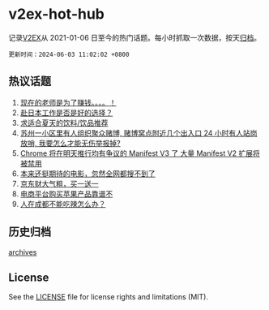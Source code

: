 # v2ex-hot-hub

 记录[V2EX](https://www.v2ex.com/)从 2021-01-06 日至今的热门话题。每小时抓取一次数据，按天[归档](archives)。

`更新时间：2024-06-03 11:02:02 +0800`

## 热议话题

1. [现在的老师是为了赚钱。。。。！](https://www.v2ex.com/t/1046103)
1. [赴日本工作是否是好的选择？](https://www.v2ex.com/t/1046210)
1. [求适合夏天的饮料/饮品推荐](https://www.v2ex.com/t/1046124)
1. [苏州一小区里有人组织聚众赌博, 赌博窝点附近几个出入口 24 小时有人站岗放哨, 我要怎么才能无伤举报掉?](https://www.v2ex.com/t/1046194)
1. [Chrome 将在明天推行均有争议的 Manifest V3 了 大量 Manifest V2 扩展将被禁用](https://www.v2ex.com/t/1046137)
1. [本来还挺期待的电影，忽然全网都搜不到了](https://www.v2ex.com/t/1046198)
1. [京东财大气粗，买一送一](https://www.v2ex.com/t/1046232)
1. [电商平台购买苹果产品靠谱不](https://www.v2ex.com/t/1046095)
1. [人在成都不能吃辣怎么办？](https://www.v2ex.com/t/1046207)

## 历史归档

[archives](archives)

## License

See the [LICENSE](LICENSE) file for license rights and limitations (MIT).
